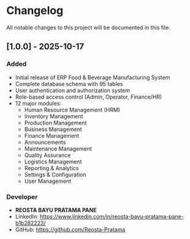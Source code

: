 # Changelog

All notable changes to this project will be documented in this file.

## [1.0.0] - 2025-10-17

### Added
- Initial release of ERP Food & Beverage Manufacturing System
- Complete database schema with 95 tables
- User authentication and authorization system
- Role-based access control (Admin, Operator, Finance/HR)
- 12 major modules:
  - Human Resource Management (HRM)
  - Inventory Management
  - Production Management
  - Business Management
  - Finance Management
  - Announcements
  - Maintenance Management
  - Quality Assurance
  - Logistics Management
  - Reporting & Analytics
  - Settings & Configuration
  - User Management

### Developer
- **REOSTA BAYU PRATAMA PANE**
- LinkedIn: https://www.linkedin.com/in/reosta-bayu-pratama-pane-b1b282223/
- GitHub: https://github.com/Reosta-Pratama